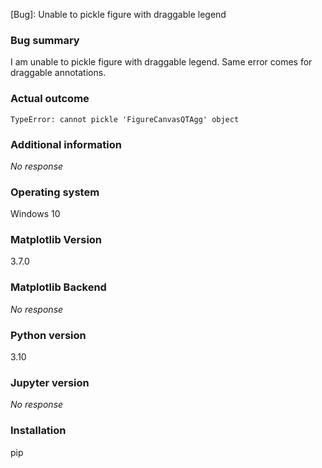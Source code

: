 [Bug]: Unable to pickle figure with draggable legend

### Bug summary

I am unable to pickle figure with draggable legend. Same error comes for draggable annotations.

### Actual outcome

`TypeError: cannot pickle 'FigureCanvasQTAgg' object`

### Additional information

_No response_

### Operating system

Windows 10

### Matplotlib Version

3.7.0

### Matplotlib Backend

_No response_

### Python version

3.10

### Jupyter version

_No response_

### Installation

pip